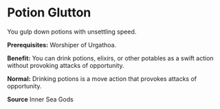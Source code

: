 ﻿---
cssclass: [feats]

---
# Potion Glutton

You gulp down potions with unsettling speed.

**Prerequisites:** Worshiper of Urgathoa.

**Benefit:** You can drink potions, elixirs, or other potables as a swift action without provoking attacks of opportunity.

**Normal:** Drinking potions is a move action that provokes attacks of opportunity.

**Source** Inner Sea Gods